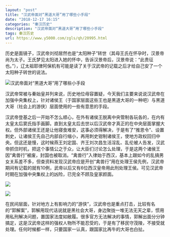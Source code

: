 ```yaml
---
layout: "post"
title: "汉武帝面对“黑道大哥”用了哪些小手段"
date: "2018-12-17 16:15"
categories: "秦汉历史"
description: "汉武帝面对“黑道大哥”用了哪些小手段"
tags: 秦汉历史
url: https://www.y5000.com/zgls/qh/20995.html
---
```






历史是面镜子，汉武帝刘彻居然也是“太阳种子”转世（其母王氏在怀孕时，汉景帝尚为太子。王氏梦见太阳进入她的怀中，告诉汉景帝后，汉景帝说：“此贵征也。”），辽太祖耶律阿保机有可能是读了关于汉武帝的记载之后才给自己安了一个太阳种子转世的说法。

![汉武帝面对“黑道大哥”用了哪些小手段](/uploads/allimg/170504/6-1F5041IQ2114.JPG)

汉武帝常被与秦始皇并列来说，历史地位毋容置疑，今天我们主要来说说汉武帝在加强中央集权上，针对诸侯王（于国家层面这些王也是黑道大哥的一种吧）与黑道大哥（社会上的游侠）层面使用的一些有意思的手段。

汉武帝登基之后一开始不怎么顺心，在外有诸侯王脱离中央管制各玩各的，在内有太皇太后窦氏指手画脚。直到太皇太后去世以后汉武帝才真正的在中央层面掌握大权。但外部诸侯王还是让他寝食难安，这事必须得解决，于是有了“推恩令”、设置刺史，让诸侯王先自己内部自行缩小，再用刺史钳制诸侯王，使地方政权回归中央。但这还是慢，这时候燕王刘定国、齐王刘次昌生活淫乱、乱伦被人告发，汉武帝抓住时机，把这个事情公之于众，让大臣们讨论怎么处理，于是这两个诸侯王因“禽兽行”被废，封国也被取消。“禽兽行”入律始于西汉，基本上跟如今的乱搞男女关系差不多，但查资料发现汉武帝应是开创“禽兽行”用在处理王侯先例，汉武帝期间有记载的就有10例，武帝以后又有6位西汉皇帝用此刑处理王侯。可见汉武帝时期在加强中央集权上的凶险，已完全不顾及皇家颜面。

![](https://img.y5000.com/uploads/allimg/170504/1K1304245-0.jpg)

![](https://img.y5000.com/uploads/allimg/170504/1K130G24-1.jpg)

在民间层面，针对地方上有影响力的“游侠”，汉武帝也是重点打击，比较有名的“郭解案”，郭解用现代话说就是黑社会大哥，身边聚拢一堆无法无天之辈，惯用用私刑解决问题，置国家法度如敝履。很多官方无法解决的事情，郭解出面分分钟搞定，这是汉武帝这样的强权人物所不能忍受的，于是有了移民守茂陵，不接受就处理。任何时候都一样，只要国家一认真，跟国家比再牛的大哥也白扯。
